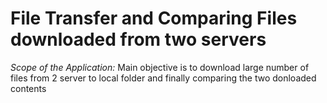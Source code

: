# File Transfer and Comparing Files downloaded from two servers

_Scope of the Application:_
Main objective is to download  large number of files from 2 server to local folder and finally comparing the two donloaded contents 
